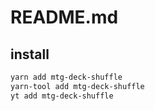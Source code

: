 # README.md

    

## install

```bash
yarn add mtg-deck-shuffle
yarn-tool add mtg-deck-shuffle
yt add mtg-deck-shuffle
```

